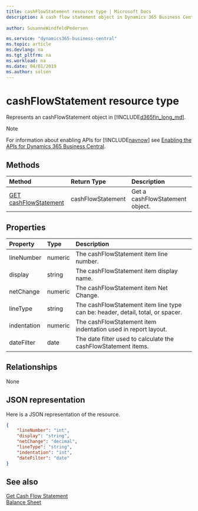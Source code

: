 ```yaml
---
title: cashFlowStatement resource type | Microsoft Docs
description: A cash flow statement object in Dynamics 365 Business Central.
 
author: SusanneWindfeldPedersen

ms.service: "dynamics365-business-central"
ms.topic: article
ms.devlang: na
ms.tgt_pltfrm: na
ms.workload: na
ms.date: 04/01/2019
ms.author: solsen
---
```


# cashFlowStatement resource type
Represents an cashFlowStatement object in [!INCLUDE[d365fin_long_md](../../includes/d365fin_long_md.md)].

> [!NOTE]  
> For information about enabling APIs for [!INCLUDE[navnow](../../includes/navnow_md.md)] see [Enabling the APIs for Dynamics 365 Business Central](../enabling-apis-for-dynamics-nav.md).

## Methods

| Method       | Return Type  |Description|
|:-------------|:-------------|:----------|
|[GET cashFlowStatement](../api/dynamics_cashflowstatement_get.md)|cashFlowStatement|Get a cashFlowStatement object.|

## Properties

| Property     | Type   |Description                              |
|:-------------|:-------|:----------------------------------------|
|lineNumber    |numeric |The cashFlowStatement item line number.  |
|display       |string  |The cashFlowStatement item display name. |
|netChange     |numeric |The cashFlowStatement item Net Change.   |
|lineType      |string  |The cashFlowStatement item line type can be: header, detail, total, or spacer.|
|indentation   |numeric |The cashFlowStatement item indentation used in report layout.|
|dateFilter    |date    |The date filter used to calculate the cashFlowStatement items.|


## Relationships
None

## JSON representation

Here is a JSON representation of the resource.


```json
{
    "lineNumber": "int",
    "display": "string",
    "netChange": "decimal",
    "lineType": "string",
    "indentation": "int",
    "dateFilter": "date"
}
```
## See also
  
[Get Cash Flow Statement](../api/dynamics_cashflowstatement_get.md)  
[Balance Sheet](dynamics_balancesheet.md)  
